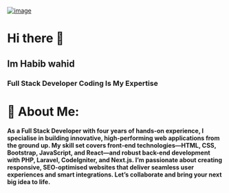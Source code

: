 [![image](https://github.com/user-attachments/assets/e647034a-3904-4a97-aaba-f96023b0151c)](https://media4.giphy.com/media/v1.Y2lkPTc5MGI3NjExZGQ4anJ2Zm1tOHc5dTVtaXB5a2w2cnc2NDNhYTNvZmloZXRlcHFheiZlcD12MV9pbnRlcm5hbF9naWZfYnlfaWQmY3Q9Zw/bGgsc5mWoryfgKBx1u/giphy.gif)

# Hi there 👋
## Im Habib wahid 
### Full Stack Developer Coding Is My Expertise

# 💫 About Me:
#### As a Full Stack Developer with four years of hands-on experience, I specialise in building innovative, high-performing web applications from the ground up. My skill set covers front-end technologies—HTML, CSS, Bootstrap, JavaScript, and React—and robust back-end development with PHP, Laravel, CodeIgniter, and Next.js. I’m passionate about creating responsive, SEO-optimised websites that deliver seamless user experiences and smart integrations. Let’s collaborate and bring your next big idea to life.






